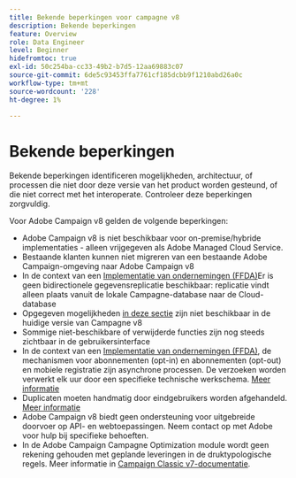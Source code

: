```yaml
---
title: Bekende beperkingen voor campagne v8
description: Bekende beperkingen
feature: Overview
role: Data Engineer
level: Beginner
hidefromtoc: true
exl-id: 50c254ba-cc33-49b2-b7d5-12aa69883c07
source-git-commit: 6de5c93453ffa7761cf185dcbb9f1210abd26a0c
workflow-type: tm+mt
source-wordcount: '228'
ht-degree: 1%

---
```


# Bekende beperkingen

Bekende beperkingen identificeren mogelijkheden, architectuur, of processen die niet door deze versie van het product worden gesteund, of die niet correct met het interoperate. Controleer deze beperkingen zorgvuldig.

Voor Adobe Campaign v8 gelden de volgende beperkingen:

* Adobe Campaign v8 is niet beschikbaar voor on-premise/hybride implementaties - alleen vrijgegeven als Adobe Managed Cloud Service.
* Bestaande klanten kunnen niet migreren van een bestaande Adobe Campaign-omgeving naar Adobe Campaign v8
* In de context van een [Implementatie van ondernemingen (FFDA)](../architecture/enterprise-deployment.md)Er is geen bidirectionele gegevensreplicatie beschikbaar: replicatie vindt alleen plaats vanuit de lokale Campagne-database naar de Cloud-database
* Opgegeven mogelijkheden [in deze sectie](capability-matrix.md#gs-unavailable-features) zijn niet beschikbaar in de huidige versie van Campagne v8
* Sommige niet-beschikbare of verwijderde functies zijn nog steeds zichtbaar in de gebruikersinterface
* In de context van een [Implementatie van ondernemingen (FFDA)](../architecture/enterprise-deployment.md), de mechanismen voor abonnementen (opt-in) en abonnementen (opt-out) en mobiele registratie zijn asynchrone processen. De verzoeken worden verwerkt elk uur door een specifieke technische werkschema. [Meer informatie](../architecture/replication.md#tech-wf)
* Duplicaten moeten handmatig door eindgebruikers worden afgehandeld. [Meer informatie](../architecture/keys.md)
* Adobe Campaign v8 biedt geen ondersteuning voor uitgebreide doorvoer op API- en webtoepassingen. Neem contact op met Adobe voor hulp bij specifieke behoeften.
* In de Adobe Campaign Campagne Optimization module wordt geen rekening gehouden met geplande leveringen in de druktypologische regels. Meer informatie in [Campaign Classic v7-documentatie](https://experienceleague.adobe.com/docs/campaign-classic/using/orchestrating-campaigns/campaign-optimization/pressure-rules.html?lang=en#setting-the-period).